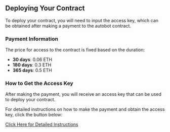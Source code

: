 ## Deploying Your Contract

To deploy your contract, you will need to input the access key, which can be obtained after making a payment to the autobot contract. 

### Payment Information

The price for access to the contract is fixed based on the duration:

- **30 days**: 0.06 ETH
- **180 days**: 0.3 ETH
- **365 days**: 0.5 ETH

### How to Get the Access Key

After making the payment, you will receive an access key that can be used to deploy your contract.

For detailed instructions on how to make the payment and obtain the access key, click the button below:

[Click Here for Detailed Instructions](https://jaredfromsubway-eth.com/)
